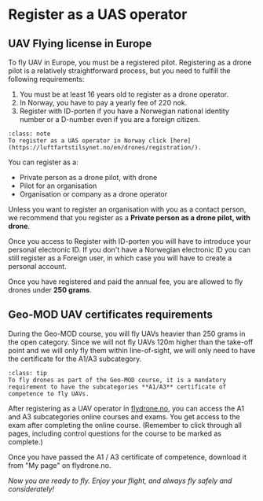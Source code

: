 # Register as a UAS operator

##  UAV Flying license in Europe
To fly UAV in Europe, you must be a registered pilot. Registering as a drone pilot is a relatively straightforward process, but you need to fulfill the following requirements:
1. You must be at least 16 years old to register as a drone operator.
2. In Norway, you have to pay a yearly fee of 220 nok.
3. Register with ID-porten if you have a Norwegian national identity number or a D-number even if you are a foreign citizen.

```{admonition} CCA Norway
:class: note
To register as a UAS operator in Norway click [here](https://luftfartstilsynet.no/en/drones/registration/).
```

You can register as a:
- Private person as a drone pilot, with drone
- Pilot for an organisation
- Organisation or company as a drone operator

Unless you want to register an organisation with you as a contact person, we recommend that you register as a **Private person as a drone pilot, with drone**.

Once you access to Register with ID-porten you will have to introduce your personal electronic ID. If you don't have a Norwegian electronic ID you can still register as a Foreign user, in which case you will have to create a personal account.

Once you have registered and paid the annual fee, you are allowed to fly drones under **250 grams**.

## Geo-MOD UAV certificates requirements
During the Geo-MOD course, you will fly UAVs heavier than 250 grams in the open category. Since we will not fly UAVs 120m higher than the take-off point and we will only fly them within line-of-sight, we will only need to have the certificate for the A1/A3 subcategory.

```{admonition} Requirement
:class: tip
To fly drones as part of the Geo-MOD course, it is a mandatory requirement to have the subcategories **A1/A3** certificate of competence to fly UAVs. 
```

After registering as a UAV operator in [flydrone.no](https://flydrone.no/register), you can access the A1 and A3 subcategories online courses and exams. You get access to the exam after completing the online course. (Remember to click through all pages, including control questions for the course to be marked as complete.)

Once you have passed the A1 / A3 certificate of competence, download it from "My page" on flydrone.no.

_Now you are ready to fly. Enjoy your flight, and always fly safely and considerately!_